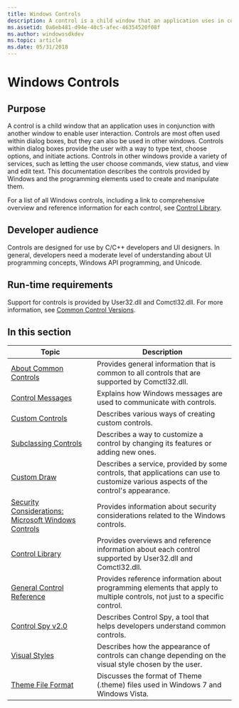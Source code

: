 ```yaml
---
title: Windows Controls
description: A control is a child window that an application uses in conjunction with another window to enable user interaction.
ms.assetid: 0a6eb481-d94e-40c5-afec-46354520f08f
ms.author: windowssdkdev
ms.topic: article
ms.date: 05/31/2018
---
```


# Windows Controls

## Purpose

A control is a child window that an application uses in conjunction with another window to enable user interaction. Controls are most often used within dialog boxes, but they can also be used in other windows. Controls within dialog boxes provide the user with a way to type text, choose options, and initiate actions. Controls in other windows provide a variety of services, such as letting the user choose commands, view status, and view and edit text. This documentation describes the controls provided by Windows and the programming elements used to create and manipulate them.

For a list of all Windows controls, including a link to comprehensive overview and reference information for each control, see [Control Library](individual-control-info.md).

## Developer audience

Controls are designed for use by C/C++ developers and UI designers. In general, developers need a moderate level of understanding about UI programming concepts, Windows API programming, and Unicode.

## Run-time requirements

Support for controls is provided by User32.dll and Comctl32.dll. For more information, see [Common Control Versions](common-control-versions.md).

## In this section



| Topic                                                                             | Description                                                                                                                                     |
|-----------------------------------------------------------------------------------|-------------------------------------------------------------------------------------------------------------------------------------------------|
| [About Common Controls](common-controls-intro.md)<br/>                     | Provides general information that is common to all controls that are supported by Comctl32.dll.<br/>                                      |
| [Control Messages](control-messages.md)<br/>                               | Explains how Windows messages are used to communicate with controls.<br/>                                                                 |
| [Custom Controls](user-controls-intro.md)<br/>                             | Describes various ways of creating custom controls. <br/>                                                                                 |
| [Subclassing Controls](subclassing-overview.md)<br/>                       | Describes a way to customize a control by changing its features or adding new ones. <br/>                                                 |
| [Custom Draw](custom-draw.md)<br/>                                         | Describes a service, provided by some controls, that applications can use to customize various aspects of the control's appearance. <br/> |
| [Security Considerations: Microsoft Windows Controls](sec-comctls.md)<br/> | Provides information about security considerations related to the Windows controls. <br/>                                                 |
| [Control Library](individual-control-info.md)<br/>                         | Provides overviews and reference information about each control supported by User32.dll and Comctl32.dll.<br/>                            |
| [General Control Reference](common-control-reference.md)<br/>              | Provides reference information about programming elements that apply to multiple controls, not just to a specific control.<br/>           |
| [Control Spy v2.0](control-spy.md)<br/>                                    | Describes Control Spy, a tool that helps developers understand common controls. <br/>                                                     |
| [Visual Styles](themes-overview.md)<br/>                                   | Describes how the appearance of controls can change depending on the visual style chosen by the user. <br/>                               |
| [Theme File Format](themesfileformat-overview.md)<br/>                     | Discusses the format of Theme (.theme) files used in Windows 7 and Windows Vista.<br/>                                                    |



 

 

 





